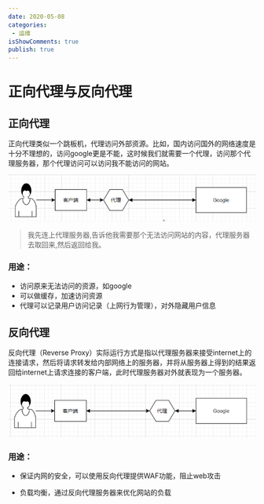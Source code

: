 ```yaml
---
date: 2020-05-08
categories:
 - 运维
isShowComments: true
publish: true
---
```


# 正向代理与反向代理



## 正向代理

正向代理类似一个跳板机，代理访问外部资源。比如，国内访问国外的网络速度是十分不理想的，访问google更是不能，这时候我们就需要一个代理，访问那个代理服务器，那个代理访问可以访问我不能访问的网站。

![image-20210129144137785](media/正向代理与反向代理.assets/image-20210129144137785.png)

> 我先连上代理服务器,告诉他我需要那个无法访问网站的内容，代理服务器去取回来,然后返回给我。

### 用途：

- 访问原来无法访问的资源，如google
- 可以做缓存，加速访问资源
- 代理可以记录用户访问记录（上网行为管理），对外隐藏用户信息



## 反向代理

反向代理（Reverse Proxy）实际运行方式是指以代理服务器来接受internet上的连接请求，然后将请求转发给内部网络上的服务器，并将从服务器上得到的结果返回给internet上请求连接的客户端，此时代理服务器对外就表现为一个服务器。

![image-20210129144235983](media/正向代理与反向代理.assets/image-20210129144235983.png)

### 用途：

- 保证内网的安全，可以使用反向代理提供WAF功能，阻止web攻击

- 负载均衡，通过反向代理服务器来优化网站的负载

  
